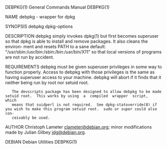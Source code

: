 DEBPKG(1)                                                     General Commands Manual                                                    DEBPKG(1)

NAME
       debpkg - wrapper for dpkg

SYNOPSIS
       debpkg dpkg-options

DESCRIPTION
       debpkg simply invokes dpkg(1) but first becomes superuser so that dpkg is able to install and remove packages.  It also cleans the environ‐
       ment and resets PATH to a sane default: "/usr/sbin:/usr/bin:/sbin:/bin:/usr/bin/X11" so that local versions of  programs  are  not  run  by
       accident.

REQUIREMENTS
       debpkg  must  be given superuser privileges in some way to function properly.  Access to debpkg with those privileges is the same as having
       superuser access to your machine.  debpkg will abort if it finds that it neither being run by root nor setuid root.

       The devscripts package has been designed to allow debpkg to be made setuid root.  This works by using  a  compiled  wrapper  script,  which
       means that suidperl is not required.  See dpkg-statoverride(8) if you wish to make this program setuid root.  sudo or super could also con‐
       ceivably be used.

AUTHOR
       Christoph Lameter <clameter@debian.org>; minor modifications made by Julian Gilbey <jdg@debian.org>.

DEBIAN                                                           Debian Utilities                                                        DEBPKG(1)
